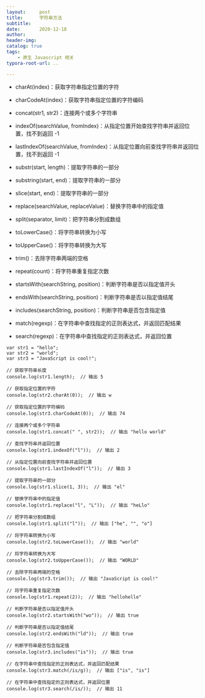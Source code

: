```yaml
---
layout:     post
title:      字符串方法
subtitle:  
date:       2020-12-18
author:     
header-img: 
catalog: true
tags:
    - 原生 Javascript 相关
typora-root-url: ..

---
```


- charAt(index)：获取字符串指定位置的字符

- charCodeAt(index)：获取字符串指定位置的字符编码
- concat(str1, str2)：连接两个或多个字符串
- indexOf(searchValue, fromIndex)：从指定位置开始查找字符串并返回位置，找不到返回 -1
- lastIndexOf(searchValue, fromIndex)：从指定位置向前查找字符串并返回位置，找不到返回 -1
- substr(start, length)：提取字符串的一部分
- substring(start, end)：提取字符串的一部分
- slice(start, end)：提取字符串的一部分
- replace(searchValue, replaceValue)：替换字符串中的指定值
- split(separator, limit)：把字符串分割成数组
- toLowerCase()：将字符串转换为小写
- toUpperCase()：将字符串转换为大写
- trim()：去除字符串两端的空格
- repeat(count)：将字符串重复指定次数
- startsWith(searchString, position)：判断字符串是否以指定值开头
- endsWith(searchString, position)：判断字符串是否以指定值结尾
- includes(searchString, position)：判断字符串是否包含指定值
- match(regexp)：在字符串中查找指定的正则表达式，并返回匹配结果
- search(regexp)：在字符串中查找指定的正则表达式，并返回位置

```
var str1 = "hello";
var str2 = "world";
var str3 = "JavaScript is cool!";

// 获取字符串长度
console.log(str1.length);  // 输出 5

// 获取指定位置的字符
console.log(str2.charAt(0));  // 输出 w

// 获取指定位置的字符编码
console.log(str3.charCodeAt(0));  // 输出 74

// 连接两个或多个字符串
console.log(str1.concat(" ", str2));  // 输出 "hello world"

// 查找字符串并返回位置
console.log(str1.indexOf("l"));  // 输出 2

// 从指定位置向前查找字符串并返回位置
console.log(str1.lastIndexOf("l"));  // 输出 3

// 提取字符串的一部分
console.log(str1.slice(1, 3));  // 输出 "el"

// 替换字符串中的指定值
console.log(str1.replace("l", "L"));  // 输出 "heLlo"

// 把字符串分割成数组
console.log(str1.split("l"));  // 输出 ["he", "", "o"]

// 将字符串转换为小写
console.log(str2.toLowerCase());  // 输出 "world"

// 将字符串转换为大写
console.log(str2.toUpperCase());  // 输出 "WORLD"

// 去除字符串两端的空格
console.log(str3.trim());  // 输出 "JavaScript is cool!"

// 将字符串重复指定次数
console.log(str1.repeat(2));  // 输出 "hellohello"

// 判断字符串是否以指定值开头
console.log(str2.startsWith("wo"));  // 输出 true

// 判断字符串是否以指定值结尾
console.log(str2.endsWith("ld"));  // 输出 true

// 判断字符串是否包含指定值
console.log(str3.includes("is"));  // 输出 true

// 在字符串中查找指定的正则表达式，并返回匹配结果
console.log(str3.match(/is/g));  // 输出 ["is", "is"]

// 在字符串中查找指定的正则表达式，并返回位置
console.log(str3.search(/is/));  // 输出 11
```

